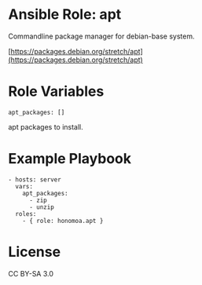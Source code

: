 # Ansible Role: apt

Commandline package manager for debian-base system.

[https://packages.debian.org/stretch/apt](https://packages.debian.org/stretch/apt)

# Role Variables

```
apt_packages: []
```

apt packages to install.

# Example Playbook

```
- hosts: server
  vars:
    apt_packages:
      - zip
      - unzip
  roles:
    - { role: honomoa.apt }
```

# License
CC BY-SA 3.0
